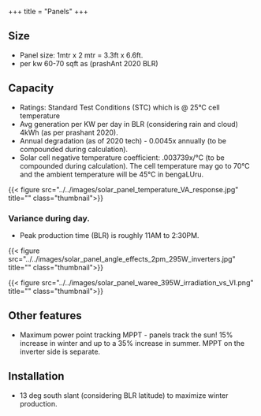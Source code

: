 +++
title = "Panels"
+++

## Size
- Panel size: 1mtr x 2 mtr = 3.3ft x 6.6ft.
- per kw 60-70 sqft as (prashAnt 2020 BLR)

## Capacity
- Ratings: Standard Test Conditions (STC) which is @ 25°C cell temperature
- Avg generation per KW per day in BLR (considering rain and cloud) 4kWh (as per prashant 2020).
- Annual degradation (as of 2020 tech) - 0.0045x annually (to be compounded during calculation).
- Solar cell negative temperature coefficient: .003739x/°C (to be compounded during calculation). The cell temperature may go to 70°C and the ambient temperature will be 45°C in bengaLUru.

{{< figure src="../../images/solar_panel_temperature_VA_response.jpg" title="" class="thumbnail">}}


### Variance during day.
- Peak production time (BLR) is roughly 11AM to 2:30PM. 
<div class="videoEmbed"  src="https://www.youtube.com/watch?v=iFKskiS7XLk" caption="From the lower graph, I see that power production is getting clipped at 295W - so it seems that it could have potentially generated more per panel with a better inverter (eg IQ7a rather than IQ7+)."></div>

{{< figure src="../../images/solar_panel_angle_effects_2pm_295W_inverters.jpg" title="" class="thumbnail">}}

{{< figure src="../../images/solar_panel_waree_395W_irradiation_vs_VI.png" title="" class="thumbnail">}}

## Other features
- Maximum power point tracking MPPT - panels track the sun! 15% increase in winter and up to a 35% increase in summer. MPPT on the inverter side is separate.

## Installation
- 13 deg south slant (considering BLR latitude) to maximize winter production.
